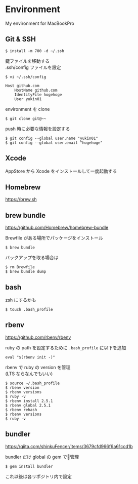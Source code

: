 # Environment
My environment for MacBookPro

## Git & SSH

```
$ install -m 700 -d ~/.ssh
```

鍵ファイルを移動する  
.ssh/config ファイルを設定

```
$ vi ~/.ssh/config
```

```
Host github.com
    HostName github.com
    IdentityFile hogehoge
    User yukin01
```

environment を clone

```
$ git clone git@~~
```

push 時に必要な情報を設定する

```
$ git config --global user.name "yukin01"
$ git config --global user.email "hogehoge"
```

## Xcode
AppStore から Xcode をインストールして一度起動する

## Homebrew
https://brew.sh

## brew bundle
https://github.com/Homebrew/homebrew-bundle

Brewfile がある場所でパッケージをインストール

```
$ brew bundle
```

バックアップを取る場合は

```
$ rm Brewfile
$ brew bundle dump
```

## bash

zsh にするかも

```
$ touch .bash_profile
```

## rbenv

https://github.com/rbenv/rbenv

ruby の path を設定するために `.bash_profile` に以下を追加

```
eval "$(rbenv init -)"
```

rbenv で ruby の version を管理  
(LTS ならなんでもいい)

```
$ source ~/.bash_profile
$ rbenv version
$ rbenv versions
$ ruby -v
$ rbenv install 2.5.1
$ rbenv global 2.5.1
$ rbenv rehash
$ rbenv versions
$ ruby -v
```

## bundler

https://qiita.com/shinkuFencer/items/3679cfd966f6a61ccd1b

bundler だけ global の gem で管理

```
$ gem install bundler
```

これ以後は各リポジトリ内で設定